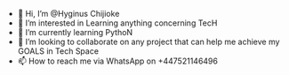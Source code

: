- 👋 Hi, I’m @Hyginus Chijioke
- 👀 I’m interested in Learning anything concerning TecH
- 🌱 I’m currently learning PythoN
- 💞️ I’m looking to collaborate on any project that can help me achieve my GOALS in Tech Space
- 📫 How to reach me via WhatsApp on +447521146496

<!---
EngrCj81/EngrCj81 is a ✨ special ✨ repository because its `README.md` (this file) appears on your GitHub profile.
You can click the Preview link to take a look at your changes.
--->
